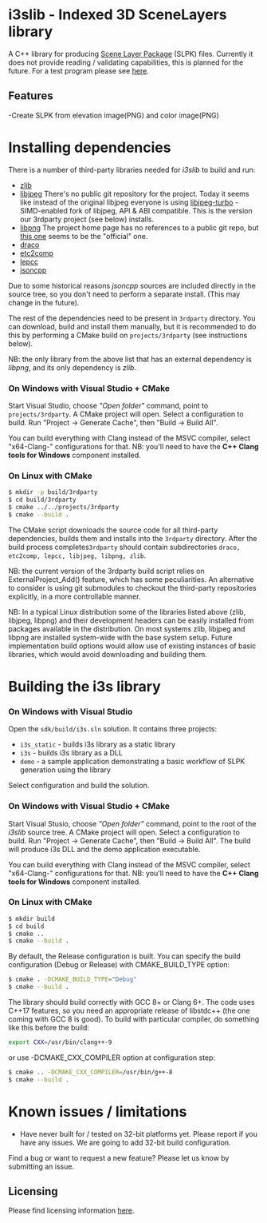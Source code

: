 # i3slib - Indexed 3D SceneLayers library

A C++ library for producing [Scene Layer Package](https://github.com/Esri/i3s-spec) (SLPK) files.
Currently it does not provide reading / validating capabilities, this is planned for the future.
For a test program please see [here](https://devtopia.esri.com/3rdparty/scene-layer-lib/tree/vla96772/i3s_sdk_14/sdk/test/demo).

## Features
-Create SLPK from elevation image(PNG) and color image(PNG)

# Installing dependencies

There is a number of third-party libraries needed for _i3slib_ to build and run:
* [zlib](https://www.zlib.net)
* [libjpeg](http://libjpeg.sourceforge.net) There's no public git repository for the project. Today it seems like instead of the original libjpeg everyone is using [libjpeg-turbo](https://github.com/libjpeg-turbo/libjpeg-turbo) - SIMD-enabled fork of libjpeg, API & ABI compatible. This is the version our 3rdparty project (see below) installs.
* [libpng](http://www.libpng.org/pub/png/libpng.html) The project home page has no references to a public git repo, but [this one](https://github.com/glennrp/libpng) seems to be the "official" one.
* [draco](https://github.com/google/draco)
* [etc2comp](https://github.com/google/etc2comp)
* [lepcc](https://github.com/Esri/lepcc)
* [jsoncpp](https://github.com/open-source-parsers/jsoncpp)

Due to some historical reasons _jsoncpp_ sources are included directly in the source tree, so you don't need to perform a separate install. (This may change in the future).

The rest of the dependencies need to be present in ````3rdparty```` directory. You can download, build and install them manually, but it is recommended to do this by performing a CMake build on ````projects/3rdparty```` (see instructions below).

NB: the only library from the above list that has an external dependency is _libpng_, and its only dependency is _zlib_.

### On Windows with Visual Studio + CMake

Start Visual Studio, choose _"Open folder"_ command, point to ````projects/3rdparty````. A CMake project will open. Select a configuration to build. Run "Project -> Generate Cache", then "Build -> Build All".

You can build everything with Clang instead of the MSVC compiler, select "x64-Clang-" configurations for that. NB: you'll need to have the __C++ Clang tools for Windows__ component installed.

### On Linux with CMake

```sh
$ mkdir -p build/3rdparty
$ cd build/3rdparty
$ cmake ../../projects/3rdparty
$ cmake --build .
```
The CMake script downloads the source code for all third-party dependencies, builds them and installs into the ````3rdparty```` directory. After the build process completes````3rdparty```` should contain subdirectories ````draco, etc2comp, lepcc, libjpeg, libpng, zlib````.

NB: the current version of the 3rdparty build script relies on ExternalProject_Add() feature, which has some peculiarities. An alternative to consider is using git submodules to checkout the third-party repositories explicitly, in a more controllable manner.

NB: In a typical Linux distribution some of the libraries listed above (zlib, libjpeg, libpng) and their development headers can be easily installed from packages available in the distribution. On most systems zlib, libjpeg and libpng are installed system-wide with the base system setup. Future implementation build options would allow use of existing instances of basic libraries, which would avoid downloading and building them.

# Building the i3s library

### On Windows with Visual Studio

Open the ````sdk/build/i3s.sln```` solution. It contains three projects:
* ````i3s_static```` - builds i3s library as a static library
* ````i3s```` - builds i3s library as a DLL
* ````demo```` - a sample application demonstrating a basic workflow of SLPK generation using the library

Select configuration and build the solution.

### On Windows with Visual Studio + CMake

Start Visual Stusio, choose _"Open folder"_ command, point to the root of the _i3slib_ source tree. A CMake project will open. Select a configuration to build. Run "Project -> Generate Cache", then "Build -> Build All". The build will produce i3s DLL and the demo application executable.

You can build everything with Clang instead of the MSVC compiler, select "x64-Clang-" configurations for that. NB: you'll need to have the __C++ Clang tools for Windows__ component installed.

### On Linux with CMake

```sh
$ mkdir build
$ cd build
$ cmake ..
$ cmake --build .
```

By default, the Release configuration is built. You can specify the build configuration (Debug or Release) with CMAKE_BUILD_TYPE option:

```sh
$ cmake . -DCMAKE_BUILD_TYPE="Debug"
$ cmake --build .
```

The library should build correctly with GCC&nbsp;8+ or Clang&nbsp;6+. The code uses C++17 features, so you need an appropriate release of libstdc++ (the one coming with GCC&nbsp;8 is good). To build with particular compiler, do something like this before the build:
```sh
export CXX=/usr/bin/clang++-9
```
or use -DCMAKE_CXX_COMPILER option at configuration step:
```sh
$ cmake .. -DCMAKE_CXX_COMPILER=/usr/bin/g++-8
$ cmake --build .
```

# Known issues / limitations
* Have never built for / tested on 32-bit platforms yet. Please report if you have any issues. We are going to add 32-bit build configuration.

Find a bug or want to request a new feature? Please let us know by submitting an issue.

## Licensing
Please find licensing information [here](LICENSE.md).